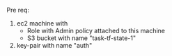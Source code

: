 Pre req:
1. ec2 machine with 
    - Role with Admin policy attached to this machine
    - S3 bucket with name "task-tf-state-1"
2. key-pair with name "auth"